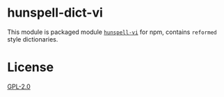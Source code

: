 # hunspell-dict-vi

This module is packaged module [`hunspell-vi`](https://github.com/1ec5/hunspell-vi) for npm, contains `reformed` style dictionaries.

# License

[GPL-2.0](https://github.com/kwonoj/hunspell-dict/blob/master/packages/vi/README-en.txt)

